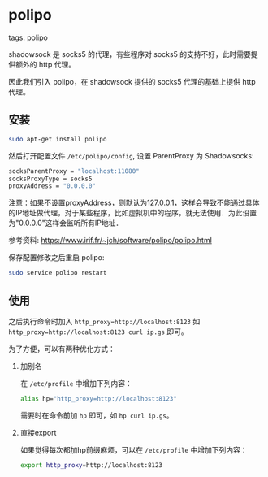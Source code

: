 # polipo

tags: polipo

shadowsock 是 socks5 的代理，有些程序对 socks5 的支持不好，此时需要提供额外的 http 代理。

因此我们引入 polipo，在 shadowsock 提供的 socks5 代理的基础上提供 http 代理。

## 安装

```bash
sudo apt-get install polipo
```

然后打开配置文件 `/etc/polipo/config`, 设置 ParentProxy 为 Shadowsocks:

```bash
socksParentProxy = "localhost:11080"
socksProxyType = socks5
proxyAddress = "0.0.0.0"
```

注意：如果不设置proxyAddress，则默认为127.0.0.1，这样会导致不能通过具体的IP地址做代理，对于某些程序，比如虚拟机中的程序，就无法使用．为此设置为"0.0.0.0"这样会监听所有IP地址．

参考资料: https://www.irif.fr/~jch/software/polipo/polipo.html

保存配置修改之后重启 polipo:

```bash
sudo service polipo restart
```

## 使用

之后执行命令时加入 `http_proxy=http://localhost:8123` 如 `http_proxy=http://localhost:8123 curl ip.gs` 即可。

为了方便，可以有两种优化方式：

1. 加别名

	在 `/etc/profile` 中增加下列内容：

	```bash
    alias hp="http_proxy=http://localhost:8123"
    ```

	需要时在命令前加 `hp` 即可，如 `hp curl ip.gs`。

2. 直接export

	如果觉得每次都加hp前缀麻烦，可以在 `/etc/profile` 中增加下列内容：

	```bash
    export http_proxy=http://localhost:8123
    ```


